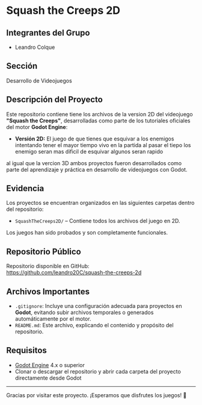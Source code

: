 # Squash the Creeps 2D

## Integrantes del Grupo
- Leandro Colque

## Sección
 Desarrollo de Videojuegos

## Descripción del Proyecto

Este repositorio contiene tiene los archivos de la version 2D del videojuego **"Squash the Creeps"**, desarrolladas como parte de los tutoriales oficiales del motor **Godot Engine**:

 
- **Versión 2D:** El juego de que tienes que esquivar a los enemigos intentando tener el mayor tiempo vivo en la partida al pasar el tiepo los enemigo seran mas dificil de esquivar algunos seran rapido

al igual que la vercion 3D ambos proyectos fueron desarrollados como parte del aprendizaje y práctica en desarrollo de videojuegos con Godot.

## Evidencia

Los proyectos se encuentran organizados en las siguientes carpetas dentro del repositorio:

- `SquashTheCreeps2D/` – Contiene todos los archivos del juego en 2D.

Los juegos han sido probados y son completamente funcionales.

## Repositorio Público

Repositorio disponible en GitHub:  
https://github.com/leandro20C/squash-the-creeps-2d


## Archivos Importantes

- `.gitignore`: Incluye una configuración adecuada para proyectos en **Godot**, evitando subir archivos temporales o generados automáticamente por el motor.
- `README.md`: Este archivo, explicando el contenido y propósito del repositorio.

## Requisitos

- [Godot Engine](https://godotengine.org/) 4.x o superior
- Clonar o descargar el repositorio y abrir cada carpeta del proyecto directamente desde Godot

---

Gracias por visitar este proyecto. ¡Esperamos que disfrutes los juegos! 🚀



